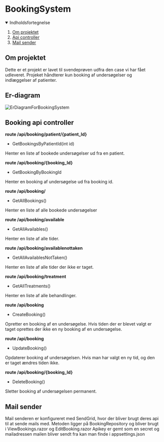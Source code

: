 # BookingSystem
 
 <!-- Indholdsfortegnelse -->
<details open="open">
  <summary>Indholdsfortegnelse</summary>
  <ol>
    <li>
      <a href="#om-projektet">Om projektet</a>
    </li>
    <li><a href="#booking-api-controller">Api controller</a></li>
    <li><a href="#mail-sender">Mail sender</a></li>
  </ol>
</details>

 
## Om projektet
Dette er et projekt er lavet til svendeprøven udfra den case vi har fået udleveret. Projeket håndterer kun booking af undersøgelser og indlæggelser af patienter.

## Er-diagram
 ![ErDiagramForBookingSystem](https://user-images.githubusercontent.com/53754722/187873072-2f77d7da-125b-4d2c-afdd-490b9f91cc74.png)
 
## Booking api controller
**route /api/booking/patient/{patient_Id}**
- GetBookingsByPatientId(int id)

Henter en liste af bookede undersøgelser ud fra en patient.

**route /api/booking/{booking_Id}**
- GetBookingByBookingId

Henter en booking af undersøgelse ud fra booking id.

**route /api/booking/**
- GetAllBookings()

Henter en liste af alle bookede undersøgelser

**route /api/booking/available**
- GetAllAvailables()

Henter en liste af alle tider.

**route /api/booking/availablenottaken**
- GetAllAvailablesNotTaken()

Henter en liste af alle tider der ikke er taget.

**route /api/booking/treatment**
- GetAllTreatments()

Henter en liste af alle behandlinger.

**route /api/booking**
- CreateBooking()

Opretter en booking af en undersøgelse. Hvis tiden der er blevet valgt er taget oprettes der ikke en ny booking af en undersøgelse.


**route /api/booking**
- UpdateBooking()

Opdaterer booking af undersøgelsen. Hvis man har valgt en ny tid, og den er taget ændres tiden ikke.

**route /api/booking/{booking_Id}**
- DeleteBooking()

Sletter booking af undersøgelsen permanent.

## Mail sender
Mail senderen er konfigureret med SendGrid, hvor der bliver brugt deres api til at sende mails med.
Metoden ligger på BookingRepository og bliver brugt i ViewBookings.razor og EditBooking.razor
Apikey er gemt som en secret og mailadressen mailen bliver sendt fra kan man finde i appsettings.json

